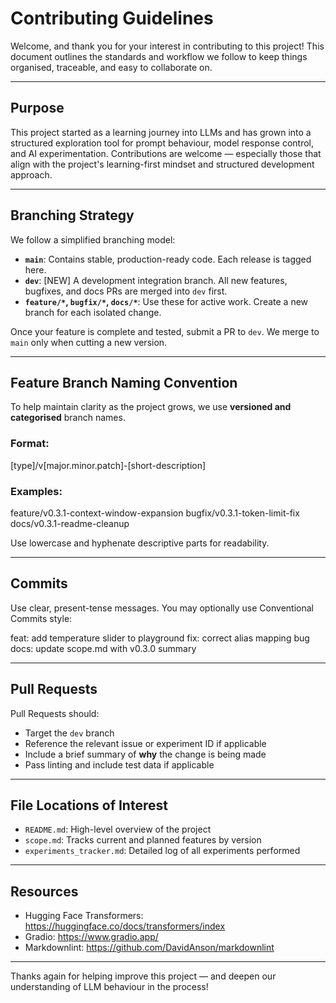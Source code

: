 # Contributing Guidelines

Welcome, and thank you for your interest in contributing to this project! This document outlines the standards and workflow we follow to keep things organised, traceable, and easy to collaborate on.

---

## Purpose

This project started as a learning journey into LLMs and has grown into a structured exploration tool for prompt behaviour, model response control, and AI experimentation. Contributions are welcome — especially those that align with the project's learning-first mindset and structured development approach.

---

## Branching Strategy

We follow a simplified branching model:

- **`main`**: Contains stable, production-ready code. Each release is tagged here.
- **`dev`**: [NEW] A development integration branch. All new features, bugfixes, and docs PRs are merged into `dev` first.
- **`feature/*`, `bugfix/*`, `docs/*`**: Use these for active work. Create a new branch for each isolated change.

Once your feature is complete and tested, submit a PR to `dev`. We merge to `main` only when cutting a new version.

---

## Feature Branch Naming Convention

To help maintain clarity as the project grows, we use **versioned and categorised** branch names.

### Format:

[type]/v[major.minor.patch]-[short-description]

### Examples:

feature/v0.3.1-context-window-expansion
bugfix/v0.3.1-token-limit-fix
docs/v0.3.1-readme-cleanup

Use lowercase and hyphenate descriptive parts for readability.

---

## Commits

Use clear, present-tense messages. You may optionally use Conventional Commits style:

feat: add temperature slider to playground
fix: correct alias mapping bug
docs: update scope.md with v0.3.0 summary

---

## Pull Requests

Pull Requests should:

- Target the `dev` branch
- Reference the relevant issue or experiment ID if applicable
- Include a brief summary of **why** the change is being made
- Pass linting and include test data if applicable

---

## File Locations of Interest

- `README.md`: High-level overview of the project
- `scope.md`: Tracks current and planned features by version
- `experiments_tracker.md`: Detailed log of all experiments performed

---

## Resources

- Hugging Face Transformers: https://huggingface.co/docs/transformers/index
- Gradio: https://www.gradio.app/
- Markdownlint: https://github.com/DavidAnson/markdownlint

---

Thanks again for helping improve this project — and deepen our understanding of LLM behaviour in the process!
